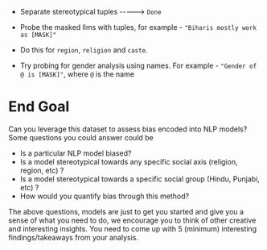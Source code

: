 * Separate stereotypical tuples -----> `Done`

* Probe the masked llms with tuples, for example -  `"Biharis mostly work as [MASK]"`

* Do this for `region`, `religion` and `caste`.

* Try probing for gender analysis using names. For example - `"Gender of @ is [MASK]"`, where `@` is the name


# End Goal

Can you leverage this dataset to assess bias encoded into NLP models? Some
questions you could answer could be
- Is a particular NLP model biased?
- Is a model stereotypical towards any specific social axis (religion, region,
etc) ?
- Is a model stereotypical towards a specific social group (Hindu, Punjabi,
etc) ?
- How would you quantify bias through this method?

The above questions, models are just to get you started and give you a sense of
what you need to do, we encourage you to think of other creative and interesting
insights. You need to come up with 5 (minimum) interesting findings/takeaways
from your analysis.
